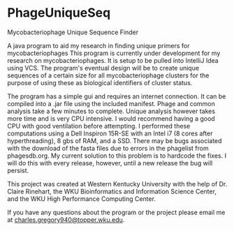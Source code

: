 # PhageUniqueSeq

Mycobacteriophage Unique Sequence Finder

A java program to aid my research in finding unique primers for mycobacteriophages
This program is currently under development for my research on mycobacteriophages.
It is setup to be pulled into IntelliJ Idea using VCS.
The program's eventual design will be to create unique sequences of a certain size for
all mycobacteriophage clusters for the purpose of using these as biological
identifiers of cluster status.

The program has a simple gui and requires an internet connection. It can be compiled
into a .jar file using the included manifest. Phage and common analysis take a few
minutes to complete. Unique analysis however takes more time and is very CPU intensive.
I would recommend having a good CPU with good ventilation before attempting. I performed
these computations using a Dell Inspiron 15R-SE with an Intel i7 (8 cores after hyperthreading),
8 gbs of RAM, and a SSD. There may be bugs associated with the download of the fasta files
due to errors in the phagelist from phagesdb.org. My current solution to this problem is to
hardcode the fixes. I will do this with every release, however, until a new release the
bug will persist.

This project was created at Western Kentucky University with the help of Dr. Claire Rinehart,
the WKU Bioinformatics and Information Science Center, and the WKU High Performance Computing
Center.

If you have any questions about the program or the project please email me at
charles.gregory940@topper.wku.edu.
